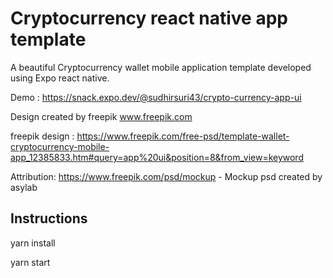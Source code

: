 
# Cryptocurrency react native app template

A beautiful Cryptocurrency wallet mobile application template developed using Expo react native.

Demo : https://snack.expo.dev/@sudhirsuri43/crypto-currency-app-ui

Design created by freepik www.freepik.com

freepik design : https://www.freepik.com/free-psd/template-wallet-cryptocurrency-mobile-app_12385833.htm#query=app%20ui&position=8&from_view=keyword

Attribution: https://www.freepik.com/psd/mockup - Mockup psd created by asylab 

## Instructions

yarn install

yarn start
